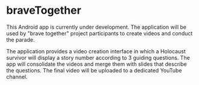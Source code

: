 # braveTogether
This Android app is currently under development.
The application will be used by "brave together" project participants to create videos and conduct the parade.

The application provides a video creation interface in which a Holocaust survivor will display a story number according to 3 guiding questions. 
The app will consolidate the videos and merge them with slides that describe the questions. 
The final video will be uploaded to a dedicated YouTube channel.
